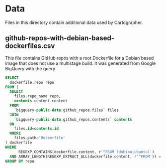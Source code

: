 # Data

Files in this directory contain additional data used by Cartographer.

## github-repos-with-debian-based-dockerfiles.csv

This file contains GitHub repos with a root Dockerfile for a Debian based 
image that does not use a multistage build. It was generated from Google
BigQuery with the query

```sql
SELECT 
  dockerfile.repo repo
FROM (
  SELECT 
    files.repo_name repo, 
    contents.content content
  FROM 
    `bigquery-public-data.github_repos.files` files
  JOIN 
    `bigquery-public-data.github_repos.contents` contents
  ON 
    files.id=contents.id
  WHERE 
    files.path='Dockerfile' 
) dockerfile
WHERE 
      REGEXP_CONTAINS(dockerfile.content, r'^FROM (debian|ubuntu)')
  AND ARRAY_LENGTH(REGEXP_EXTRACT_ALL(dockerfile.content, r'^FROM')) = 1
GROUP BY repo
``` 
